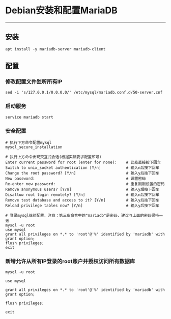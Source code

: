 # Debian安装和配置MariaDB

---

## 安装

```
apt install -y mariadb-server mariadb-client
```

## 配置

### 修改配置文件监听所有IP

```
sed -i 's/127.0.0.1/0.0.0.0/' /etc/mysql/mariadb.conf.d/50-server.cnf
```

### 启动服务

```
service mariadb start
```

### 安全配置

```
# 执行下方命令配置mysql
mysql_secure_installation

# 执行上方命令出现交互式会话(根据实际要求配置即可)
Enter current password for root (enter for none):    # 此处直接按下回车
Switch to unix_socket authentication [Y/n]           # 输入n后按下回车
Change the root password? [Y/n]                      # 输入y后按下回车
New password:                                        # 设置密码
Re-enter new password:                               # 重复刚刚设置的密码
Remove anonymous users? [Y/n]                        # 输入y后按下回车
Disallow root login remotely? [Y/n]                  # 输入n后按下回车
Remove test database and access to it? [Y/n]         # 输入y后按下回车
Reload privilege tables now? [Y/n]                   # 输入y后按下回车

# 登录mysql继续配置，注意：第三条命令中的"mariadb"是密码，建议与上面的密码保持一致
mysql -u root
use mysql
grant all privileges on *.* to 'root'@'%' identified by 'mariadb' with grant option;
flush privileges;
exit
```

### 新增允许从所有IP登录的root账户并授权访问所有数据库

`mysql -u root`

`use mysql`

`grant all privileges on *.* to 'root'@'%' identified by 'mariadb' with grant option;`

`flush privileges;`

`exit`
